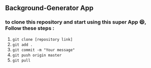 ## Background-Generator App

### to clone this repository and start using this super App 😄, Follow these steps :

1. `git clone [repository link]`
2. `git add .`
3. `git commit -m "Your message"`
4. `git push origin master `
5. `git pull`  